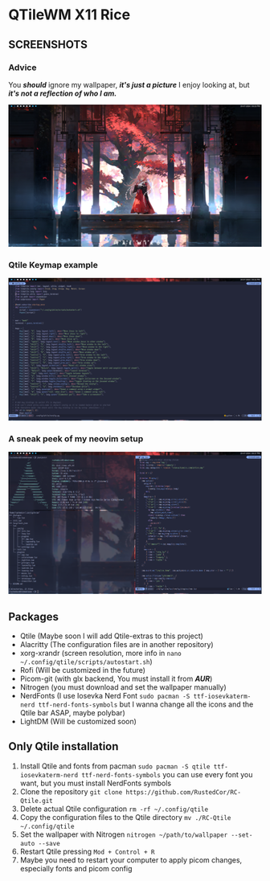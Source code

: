# QTileWM X11 Rice

## SCREENSHOTS

### Advice
You ***should*** ignore my wallpaper, ***it's just a picture*** I enjoy looking at, but ***it's not a reflection of who I am.***

![Config image 1](./content/sc1.png)

### Qtile Keymap example
![Config image 2](./content/sc2.png)

### A sneak peek of my neovim setup
![Config image 3](./content/sc3.png)
## Packages
- Qtile (Maybe soon I will add Qtile-extras to this project)
- Alacritty (The configuration files are in another repository)
- xorg-xrandr (screen resolution, more info in `nano ~/.config/qtile/scripts/autostart.sh`)
- Rofi (Will be customized in the future)
- Picom-git (with glx backend, You must install it from ***AUR***)
- Nitrogen (you must download and set the wallpaper manually)
- NerdFonts (I use Iosevka Nerd Font `sudo pacman -S ttf-iosevkaterm-nerd ttf-nerd-fonts-symbols` but I wanna change all the icons and the Qtile bar ASAP, maybe polybar)
- LightDM (Will be customized soon)

## Only Qtile installation

1. Install Qtile and fonts from pacman
`sudo pacman -S qtile ttf-iosevkaterm-nerd ttf-nerd-fonts-symbols`
you can use every font you want, but you must install NerdFonts symbols
2. Clone the repository
`git clone https://github.com/RustedCor/RC-Qtile.git`
3. Delete actual Qtile configuration
`rm -rf ~/.config/qtile`
4. Copy the configuration files to the Qtile directory
`mv ./RC-Qtile ~/.config/qtile`
5. Set the wallpaper with Nitrogen
`nitrogen ~/path/to/wallpaper --set-auto --save`
6. Restart Qtile pressing `Mod + Control + R`
7. Maybe you need to restart your computer to apply picom changes, especially fonts and picom config